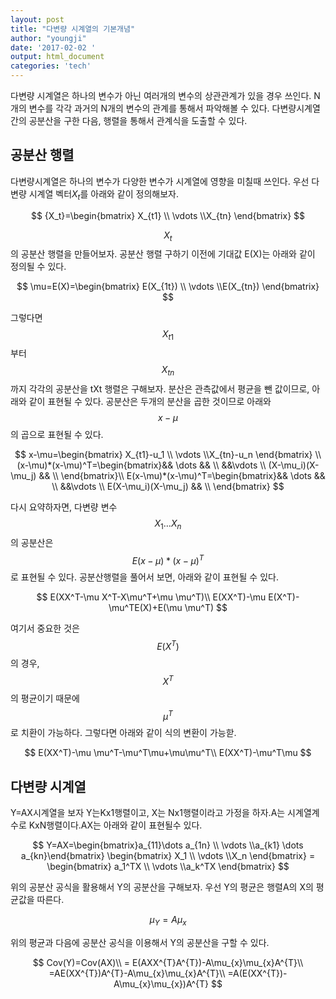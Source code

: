 ```yaml
---
layout: post
title: "다변량 시계열의 기본개념"
author: "youngji"
date: '2017-02-02 '
output: html_document
categories: 'tech'
---
```



다변량 시계열은 하나의 변수가 아닌 여러개의 변수의 상관관계가 있을 경우 쓰인다. N개의 변수를 각각 과거의 N개의 변수의 관계를 통해서 파악해볼 수 있다. 다변량시계열간의 공분산을 구한 다음, 행렬을 통해서 관계식을 도출할 수 있다.  

## 공분산 행렬
다변량시계열은 하나의 변수가 다양한 변수가 시계열에 영향을 미칠때 쓰인다. 우선 다변량 시계열 벡터$X_t$를 아래와 같이 정의해보자.

$$
{X_t}=\begin{bmatrix} X_{t1} \\ \vdots \\X_{tn} \end{bmatrix}
$$

$$X_t$$의 공분산 행렬을 만들어보자. 공분산 행렬 구하기 이전에 기대값 E(X)는 아래와 같이 정의될 수 있다.

$$
\mu=E(X)=\begin{bmatrix} E(X_{1t}) \\ \vdots \\E(X_{tn}) \end{bmatrix}
$$

그렇다면 $$X_{t1}$$부터 $$X_{tn}$$까지 각각의 공분산을 tXt 행렬은 구해보자. 분산은 관측값에서 평균을 뺀 값이므로, 아래와 같이 표현될 수 있다. 공분산은 두개의 분산을 곱한 것이므로 아래와 $$x-\mu$$의 곱으로 표현될 수 있다.

$$
x-\mu=\begin{bmatrix} X_{t1}-u_1 \\ \vdots \\X_{tn}-u_n \end{bmatrix} \\
(x-\mu)*(x-\mu)^T=\begin{bmatrix}&& \dots && \\ &&\vdots \\ (X-\mu_i)(X-\mu_j) && \\ \end{bmatrix}\\
E(x-\mu)*(x-\mu)^T=\begin{bmatrix}&& \dots && \\ &&\vdots \\ E(X-\mu_i)(X-\mu_j) && \\ \end{bmatrix}
$$

다시 요약하자면, 다변량 변수 $$X_1 \dots X_n$$의 공분산은 $$E(x-\mu)*(x-\mu)^T$$로 표현될 수 있다. 공분산행렬을 풀어서 보면,  아래와 같이 표현될 수 있다.

$$
E(XX^T-\mu X^T-X\mu^T+\mu \mu^T)\\
E(XX^T)-\mu E(X^T)-\mu^TE(X)+E(\mu \mu^T)
$$

여기서 중요한 것은 $$E(X^T)$$의 경우, $$X^T$$의 평균이기 때문에 $$\mu^T$$로 치환이 가능하다. 그렇다면 아래와 같이 식의 변환이 가능핟.

$$
E(XX^T)-\mu \mu^T-\mu^T\mu+\mu\mu^T\\
E(XX^T)-\mu^T\mu
$$

## 다변량 시계열
Y=AX시계열을 보자 Y는Kx1행렬이고, X는 Nx1행렬이라고 가정을 하자.A는 시계열계수로 KxN행렬이다.AX는 아래와 같이 표현될수 있다.

$$
Y=AX=\begin{bmatrix}a_{11}\dots a_{1n} \\ \vdots \\a_{k1} \dots a_{kn}\end{bmatrix}
\begin{bmatrix} X_1 \\ \vdots \\X_n  \end{bmatrix}
= \begin{bmatrix} a_1^TX \\ \vdots \\a_k^TX  \end{bmatrix}
$$

위의 공분산 공식을 활용해서  Y의 공분산을 구해보자. 우선 Y의 평균은 행렬A의 X의 평균값을 따른다.

$$
\mu_{Y}=A \mu_x
$$

위의 평균과 다음에 공분산 공식을 이용해서 Y의 공분산을 구할 수 있다.   

$$
Cov(Y)=Cov(AX)\\
= E(AXX^{T}A^{T})-A\mu_{x}\mu_{x}A^{T}\\
=AE(XX^{T})A^{T}-A\mu_{x}\mu_{x}A^{T}\\
=A(E(XX^{T})-A\mu_{x}\mu_{x})A^{T}
$$
